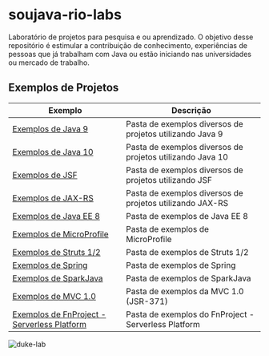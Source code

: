 # soujava-rio-labs

Laboratório de projetos para pesquisa e ou aprendizado. O objetivo desse repositório é estimular a contribuição de conhecimento, experiências de pessoas que já trabalham com Java ou estão iniciando nas universidades ou mercado de trabalho.

## Exemplos de Projetos

Exemplo         | Descrição
--------------- | -------------
[Exemplos de Java 9 ](https://github.com/SouJava-Rio/soujava-rio-labs/tree/master/java9-samples) | Pasta de exemplos diversos de projetos utilizando Java 9
[Exemplos de Java 10 ](https://github.com/SouJava-Rio/soujava-rio-labs/tree/master/java10-samples) | Pasta de exemplos diversos de projetos utilizando Java 10
[Exemplos de JSF](https://github.com/SouJava-Rio/soujava-rio-labs/tree/master/jsf-samples) | Pasta de exemplos diversos de projetos utilizando JSF
[Exemplos de JAX-RS](https://github.com/SouJava-Rio/soujava-rio-labs/tree/master/jax-rs-samples) | Pasta de exemplos diversos de projetos utilizando JAX-RS
[Exemplos de Java EE 8](https://github.com/SouJava-Rio/soujava-rio-labs/tree/master/JavaEE8-samples) | Pasta de exemplos de Java EE 8
[Exemplos de MicroProfile](https://github.com/SouJava-Rio/soujava-rio-labs/tree/master/microprofile) | Pasta de exemplos de MicroProfile
[Exemplos de Struts 1/2](https://github.com/SouJava-Rio/soujava-rio-labs/tree/master/struts-samples) | Pasta de exemplos de Struts 1/2
[Exemplos de Spring](https://github.com/SouJava-Rio/soujava-rio-labs/tree/master/spring-samples) | Pasta de exemplos de Spring
[Exemplos de SparkJava](https://github.com/SouJava-Rio/soujava-rio-labs/tree/master/spark-samples) | Pasta de exemplos de SparkJava
[Exemplos de MVC 1.0](https://github.com/SouJava-Rio/soujava-rio-labs/tree/master/MVC1.0-samples) | Pasta de exemplos da MVC 1.0 (JSR-371)
[Exemplos de FnProject - Serverless Platform ](https://github.com/SouJava-Rio/soujava-rio-labs/tree/master/fnProject-samples) | Pasta de exemplos do FnProject - Serverless Platform 


![duke-lab](https://i.pinimg.com/736x/da/ff/11/daff11f169d0921513b7f4f7ac1579fe--computer-programming-java.jpg)
